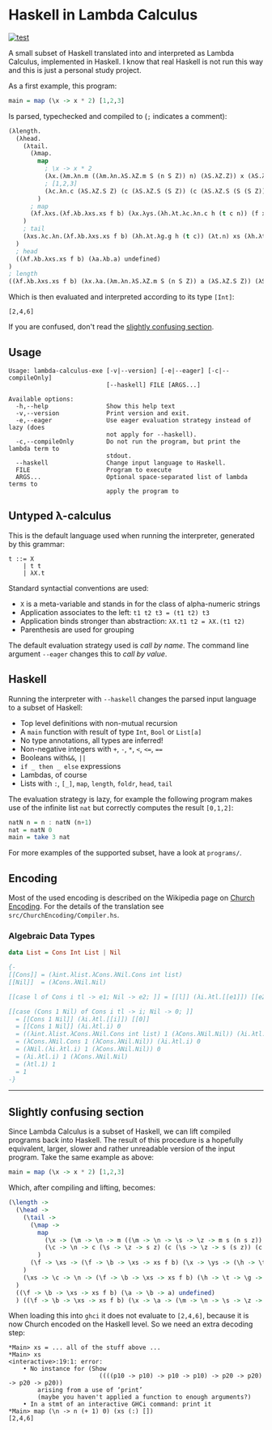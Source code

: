 # Haskell in Lambda Calculus

[![test](https://github.com/maurobringolf/lambda-calculus/actions/workflows/test.yml/badge.svg)](https://github.com/maurobringolf/lambda-calculus/actions/workflows/test.yml)

A small subset of Haskell translated into and interpreted as Lambda Calculus, implemented in Haskell.
I know that real Haskell is not run this way and this is just a personal study project.

As a first example, this program:

```hs
main = map (\x -> x * 2) [1,2,3]
```

Is parsed, typechecked and compiled to (`;` indicates a comment):

```lisp
(λlength.
  (λhead.
    (λtail.
      (λmap.
        map
          ; \x -> x * 2
          (λx.(λm.λn.m ((λm.λn.λS.λZ.m S (n S Z)) n) (λS.λZ.Z)) x (λS.λZ.S (S Z)))
          ; [1,2,3]
          (λc.λn.c (λS.λZ.S Z) (c (λS.λZ.S (S Z)) (c (λS.λZ.S (S (S Z))) n)))
        )
      ; map
      (λf.λxs.(λf.λb.λxs.xs f b) (λx.λys.(λh.λt.λc.λn.c h (t c n)) (f x) ys) (λc.λn.n) xs)
    )
    ; tail
    (λxs.λc.λn.(λf.λb.λxs.xs f b) (λh.λt.λg.g h (t c)) (λt.n) xs (λh.λt.t))
  )
  ; head
  ((λf.λb.λxs.xs f b) (λa.λb.a) undefined)
)
; length
((λf.λb.λxs.xs f b) (λx.λa.(λm.λn.λS.λZ.m S (n S Z)) a (λS.λZ.S Z)) (λS.λZ.Z))
```

Which is then evaluated and interpreted according to its type `[Int]`:

```
[2,4,6]
```

If you are confused, don't read the [slightly confusing section](slightly-confusing-section).

## Usage

```raw
Usage: lambda-calculus-exe [-v|--version] [-e|--eager] [-c|--compileOnly] 
                           [--haskell] FILE [ARGS...]

Available options:
  -h,--help                Show this help text
  -v,--version             Print version and exit.
  -e,--eager               Use eager evaluation strategy instead of lazy (does
                           not apply for --haskell).
  -c,--compileOnly         Do not run the program, but print the lambda term to
                           stdout.
  --haskell                Change input language to Haskell.
  FILE                     Program to execute
  ARGS...                  Optional space-separated list of lambda terms to
                           apply the program to
```

## Untyped λ-calculus

This is the default language used when running the interpreter,
generated by this grammar:

```
t ::= X
    | t t
    | λX.t
```

Standard syntactial conventions are used: 

* `X` is a meta-variable and stands in for the class of alpha-numeric strings
* Application associates to the left: `t1 t2 t3 = (t1 t2) t3`
* Application binds stronger than abstraction: `λX.t1 t2 = λX.(t1 t2)`
* Parenthesis are used for grouping

The default evaluation strategy used is *call by name*.
The command line argument `--eager` changes this to *call by value*.

## Haskell

Running the interpreter with `--haskell` changes the parsed input language to a subset of Haskell:

* Top level definitions with non-mutual recursion
* A `main` function with result of type `Int`, `Bool` or `List[a]`
* No type annotations, all types are inferred!
* Non-negative integers with `+`, `-`, `*`, `<`, `<=`, `==`
* Booleans with`&&`, `||`
* `if _ then _ else` expressions
* Lambdas, of course
* Lists with `:`, `[_]`, `map`, `length`, `foldr`, `head`, `tail`

The evaluation strategy is lazy, for example the following program makes use of the infinite list `nat` but correctly computes the result `[0,1,2]`:

```hs
natN n = n : natN (n+1)
nat = natN 0
main = take 3 nat
```

For more examples of the supported subset, have a look at `programs/`.

## Encoding

Most of the used encoding is described on the Wikipedia page on [Church Encoding](https://en.wikipedia.org/wiki/Church_encoding).
For the details of the translation see `src/ChurchEncoding/Compiler.hs`.

### Algebraic Data Types

```hs
data List = Cons Int List | Nil

{-
[[Cons]] = (λint.λlist.λCons.λNil.Cons int list)
[[Nil]]  = (λCons.λNil.Nil)

[[case l of Cons i tl -> e1; Nil -> e2; ]] = [[l]] (λi.λtl.[[e1]]) [[e2]]

[[case (Cons 1 Nil) of Cons i tl -> i; Nil -> 0; ]]
  = [[Cons 1 Nil]] (λi.λtl.[[i]]) [[0]]
  = [[Cons 1 Nil]] (λi.λtl.i) 0
  = ((λint.λlist.λCons.λNil.Cons int list) 1 (λCons.λNil.Nil)) (λi.λtl.i) 0
  = (λCons.λNil.Cons 1 (λCons.λNil.Nil)) (λi.λtl.i) 0
  = (λNil.(λi.λtl.i) 1 (λCons.λNil.Nil)) 0
  = (λi.λtl.i) 1 (λCons.λNil.Nil)
  = (λtl.1) 1
  = 1
-}
```

---

## Slightly confusing section

Since Lambda Calculus is a subset of Haskell, we can lift compiled programs back into Haskell.
The result of this procedure is a hopefully equivalent, larger, slower and rather unreadable version of the input program.
Take the same example as above:

```hs
main = map (\x -> x * 2) [1,2,3]
```

Which, after compiling and lifting, becomes:

```hs
(\length -> 
  (\head -> 
    (\tail -> 
      (\map -> 
        map
          (\x -> (\m -> \n -> m ((\m -> \n -> \s -> \z -> m s (n s z)) n) (\s -> \z -> z)) x (\s -> \z -> s (s z)))
          (\c -> \n -> c (\s -> \z -> s z) (c (\s -> \z -> s (s z)) (c (\s -> \z -> s (s (s z))) n)))
        )
      (\f -> \xs -> (\f -> \b -> \xs -> xs f b) (\x -> \ys -> (\h -> \t -> \c -> \n -> c h (t c n)) (f x) ys) (\c -> \n -> n) xs)
    )
    (\xs -> \c -> \n -> (\f -> \b -> \xs -> xs f b) (\h -> \t -> \g -> g h (t c)) (\t -> n) xs (\h -> \t -> t))
  )
  ((\f -> \b -> \xs -> xs f b) (\a -> \b -> a) undefined)
  ) ((\f -> \b -> \xs -> xs f b) (\x -> \a -> (\m -> \n -> \s -> \z -> m s (n s z)) a (\s -> \z -> s z)) (\s -> \z -> z))
```

When loading this into `ghci` it does not evaluate to `[2,4,6]`, because it is now Church encoded on the Haskell level. So we need an extra decoding step:

```
*Main> xs = ... all of the stuff above ...
*Main> xs
<interactive>:19:1: error:
    • No instance for (Show
                         ((((p10 -> p10) -> p10 -> p10) -> p20 -> p20) -> p20 -> p20))
        arising from a use of ‘print’
        (maybe you haven't applied a function to enough arguments?)
    • In a stmt of an interactive GHCi command: print it
*Main> map (\n -> n (+ 1) 0) (xs (:) [])
[2,4,6]
```
